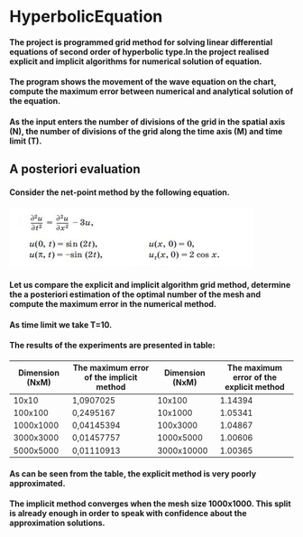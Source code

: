 # HyperbolicEquation
#### The project is programmed grid method for solving linear differential equations of second order of hyperbolic type.In the project realised explicit and implicit algorithms for numerical solution of equation.
####
#### The program shows the movement of the wave equation on the chart, compute the maximum error between numerical and analytical solution of the equation.
#### As the input enters the number of divisions of the grid in the spatial axis (N), the number of divisions of the grid along the time axis (M) and time limit (T).
 ####
 ## A posteriori evaluation
#### Consider the net-point method by the following equation.
![equation](https://github.com/ArtyomPro/HyperbolicEquation/blob/master/%D0%A1%D0%BD%D0%B8%D0%BC%D0%BE%D0%BA%201.JPG "equation") 
 #### Let us compare the explicit and implicit algorithm grid method, determine the a posteriori estimation of the optimal number of the mesh and compute the maximum error in the numerical method. 
 #### As time limit we take T=10.
 #### The results of the experiments are presented in table:
|Dimension (NxM)|	The maximum error of the implicit method|	Dimension (NxM)|The maximum error of the explicit method |
| ------------- | ------------- | ------------- | ------------- |
|10x10|	1,0907025|	10x100|	1.14394|
|100x100|	0,2495167|	10x1000|	1.05341|
|1000x1000|	0,04145394|	100x3000|	1.04867|
|3000x3000|	0,01457757|	1000x5000|	1.00606|
|5000x5000|	0,01110913|	3000x10000|	1.00365|
 
#### As can be seen from the table, the explicit method is very poorly approximated.
#### The implicit method converges when the mesh size 1000x1000. This split is already enough in order to speak with confidence about the approximation solutions.
